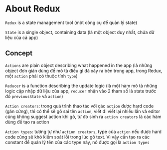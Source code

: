 # About Redux

`Redux` is a state management tool (một công cụ để quản lý state)

`State` is a single object, containing data (là một object duy nhất, chứa dữ liệu của cả app)

## Concept

`Actions` are plain object describing what happened in the app (là những object đơn giản dùng để mô tả điều gì đã xảy ra bên trong app, trong Redux, một `action` phải có thuộc tính `type`)

`Reducer` is a function describing the update logic (là một hàm mô tả những logic cập nhập dữ liệu của app, `reducer` nhận vào 2 tham số là state trước đó `previousState` và `action`)

`Action creators`: trong quá trình thao tác với các `action` được hard code (gán cứng), thì có thể sẽ gõ sai tên `action`, viết đi viết lại nhiều lần và editor cũng không suggest action khi gõ, từ đó sinh ra `action creators` là các hàm dùng để tạo ra action

`Action types`: tương tự như `action creators`, type của `action` nếu được hard code cũng sẽ khó kiểm soát lỗi trong lúc gõ text. Vì vậy cần tạo ra các constant để quản lý tên của các type này, nó được gọi là `action types`

